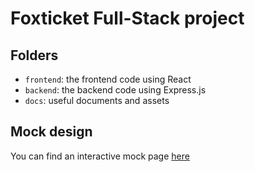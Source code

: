 # Foxticket Full-Stack project

## Folders

- `frontend`: the frontend code using React
- `backend`: the backend code using Express.js
- `docs`: useful documents and assets

## Mock design

You can find an interactive mock page [here](https://app.moqups.com/GAxRzTU75C/view/page/a637c181b)
